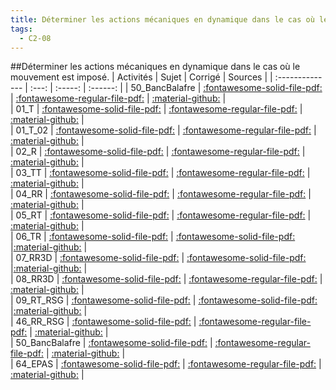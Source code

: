 ```yaml
---
title: Déterminer les actions mécaniques en dynamique dans le cas où le mouvement est imposé. 
tags:
  - C2-08
---
```

[comment]: <> (Généré automatiquement par make_all_activitess.py, creation_fichiers_activites)

##Déterminer les actions mécaniques en dynamique dans le cas où le mouvement est imposé. 
| Activités | Sujet | Corrigé | Sources  | 
| :-------------- | :---: | :-----: | :------: | 
| 50_BancBalafre | [:fontawesome-solid-file-pdf:](https://github.com/xpessoles/ALL_PDF/blob/main/PDF/C2_08_50_BancBalafre_Sujet.pdf) | [:fontawesome-regular-file-pdf:](https://github.com/xpessoles/ALL_PDF/blob/main/PDF/C2_08_50_BancBalafre_Corrige.pdf) | [:material-github:](https://github.com/xpessoles/ExercicesCompetences/tree/main/C2_MettreEnOeuvreDemarche/C2_08_PFD/50_BancBalafre) |  
| 01_T | [:fontawesome-solid-file-pdf:](https://github.com/xpessoles/ALL_PDF/blob/main/PDF/C2_08_01_T_Sujet.pdf) | [:fontawesome-regular-file-pdf:](https://github.com/xpessoles/ALL_PDF/blob/main/PDF/C2_08_01_T_Corrige.pdf) | [:material-github:](https://github.com/xpessoles/ExercicesCompetences/tree/main/C2_MettreEnOeuvreDemarche/C2_08_TorseurDynamique/01_T) |  
| 01_T_02 | [:fontawesome-solid-file-pdf:](https://github.com/xpessoles/ALL_PDF/blob/main/PDF/C2_08_01_T_02_Sujet.pdf) | [:fontawesome-regular-file-pdf:](https://github.com/xpessoles/ALL_PDF/blob/main/PDF/C2_08_01_T_02_Corrige.pdf) | [:material-github:](https://github.com/xpessoles/ExercicesCompetences/tree/main/C2_MettreEnOeuvreDemarche/C2_08_TorseurDynamique/01_T_02) |  
| 02_R | [:fontawesome-solid-file-pdf:](https://github.com/xpessoles/ALL_PDF/blob/main/PDF/C2_08_02_R_Sujet.pdf) | [:fontawesome-regular-file-pdf:](https://github.com/xpessoles/ALL_PDF/blob/main/PDF/C2_08_02_R_Corrige.pdf) | [:material-github:](https://github.com/xpessoles/ExercicesCompetences/tree/main/C2_MettreEnOeuvreDemarche/C2_08_TorseurDynamique/02_R) |  
| 03_TT | [:fontawesome-solid-file-pdf:](https://github.com/xpessoles/ALL_PDF/blob/main/PDF/C2_08_03_TT_Sujet.pdf) | [:fontawesome-regular-file-pdf:](https://github.com/xpessoles/ALL_PDF/blob/main/PDF/C2_08_03_TT_Corrige.pdf) | [:material-github:](https://github.com/xpessoles/ExercicesCompetences/tree/main/C2_MettreEnOeuvreDemarche/C2_08_TorseurDynamique/03_TT) |  
| 04_RR | [:fontawesome-solid-file-pdf:](https://github.com/xpessoles/ALL_PDF/blob/main/PDF/C2_08_04_RR_Sujet.pdf) | [:fontawesome-regular-file-pdf:](https://github.com/xpessoles/ALL_PDF/blob/main/PDF/C2_08_04_RR_Corrige.pdf) | [:material-github:](https://github.com/xpessoles/ExercicesCompetences/tree/main/C2_MettreEnOeuvreDemarche/C2_08_TorseurDynamique/04_RR) |  
| 05_RT | [:fontawesome-solid-file-pdf:](https://github.com/xpessoles/ALL_PDF/blob/main/PDF/C2_08_05_RT_Sujet.pdf) | [:fontawesome-regular-file-pdf:](https://github.com/xpessoles/ALL_PDF/blob/main/PDF/C2_08_05_RT_Corrige.pdf) | [:material-github:](https://github.com/xpessoles/ExercicesCompetences/tree/main/C2_MettreEnOeuvreDemarche/C2_08_TorseurDynamique/05_RT) |  
| 06_TR | [:fontawesome-solid-file-pdf:](https://github.com/xpessoles/ALL_PDF/blob/main/PDF/C2_08_06_TR_Sujet.pdf) | [:fontawesome-solid-file-pdf:](https://github.com/xpessoles/ALL_PDF/blob/main/PDF/C2_08_06_TR_Corrige.pdf) |[:material-github:](https://github.com/xpessoles/ExercicesCompetences/tree/main/C2_MettreEnOeuvreDemarche/C2_08_TorseurDynamique/06_TR) |  
| 07_RR3D | [:fontawesome-solid-file-pdf:](https://github.com/xpessoles/ALL_PDF/blob/main/PDF/C2_08_07_RR3D_Sujet.pdf) | [:fontawesome-solid-file-pdf:](https://github.com/xpessoles/ALL_PDF/blob/main/PDF/C2_08_07_RR3D_Corrige.pdf) |[:material-github:](https://github.com/xpessoles/ExercicesCompetences/tree/main/C2_MettreEnOeuvreDemarche/C2_08_TorseurDynamique/07_RR3D) |  
| 08_RR3D | [:fontawesome-solid-file-pdf:](https://github.com/xpessoles/ALL_PDF/blob/main/PDF/C2_08_08_RR3D_Sujet.pdf) | [:fontawesome-regular-file-pdf:](https://github.com/xpessoles/ALL_PDF/blob/main/PDF/C2_08_08_RR3D_Corrige.pdf) | [:material-github:](https://github.com/xpessoles/ExercicesCompetences/tree/main/C2_MettreEnOeuvreDemarche/C2_08_TorseurDynamique/08_RR3D) |  
| 09_RT_RSG | [:fontawesome-solid-file-pdf:](https://github.com/xpessoles/ALL_PDF/blob/main/PDF/C2_08_09_RT_RSG_Sujet.pdf) | [:fontawesome-solid-file-pdf:](https://github.com/xpessoles/ALL_PDF/blob/main/PDF/C2_08_09_RT_RSG_Corrige.pdf) |[:material-github:](https://github.com/xpessoles/ExercicesCompetences/tree/main/C2_MettreEnOeuvreDemarche/C2_08_TorseurDynamique/09_RT_RSG) |  
| 46_RR_RSG | [:fontawesome-solid-file-pdf:](https://github.com/xpessoles/ALL_PDF/blob/main/PDF/C2_08_46_RR_RSG_Sujet.pdf) | [:fontawesome-regular-file-pdf:](https://github.com/xpessoles/ALL_PDF/blob/main/PDF/C2_08_46_RR_RSG_Corrige.pdf) | [:material-github:](https://github.com/xpessoles/ExercicesCompetences/tree/main/C2_MettreEnOeuvreDemarche/C2_08_TorseurDynamique/46_RR_RSG) |  
| 50_BancBalafre | [:fontawesome-solid-file-pdf:](https://github.com/xpessoles/ALL_PDF/blob/main/PDF/C2_08_50_BancBalafre_Sujet.pdf) | [:fontawesome-regular-file-pdf:](https://github.com/xpessoles/ALL_PDF/blob/main/PDF/C2_08_50_BancBalafre_Corrige.pdf) | [:material-github:](https://github.com/xpessoles/ExercicesCompetences/tree/main/C2_MettreEnOeuvreDemarche/C2_08_TorseurDynamique/50_BancBalafre) |  
| 64_EPAS | [:fontawesome-solid-file-pdf:](https://github.com/xpessoles/ALL_PDF/blob/main/PDF/C2_08_64_EPAS_Sujet.pdf) | [:fontawesome-regular-file-pdf:](https://github.com/xpessoles/ALL_PDF/blob/main/PDF/C2_08_64_EPAS_Corrige.pdf) | [:material-github:](https://github.com/xpessoles/ExercicesCompetences/tree/main/C2_MettreEnOeuvreDemarche/C2_08_TorseurDynamique/64_EPAS) |  

